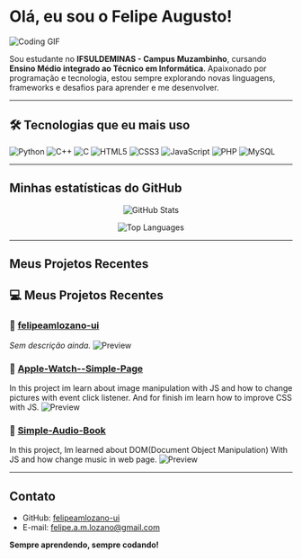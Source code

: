 # Olá, eu sou o Felipe Augusto!


![Coding GIF](https://media.giphy.com/media/26FPJGjhefSJuaRhu/giphy.gif)


Sou estudante no **IFSULDEMINAS - Campus Muzambinho**, cursando **Ensino Médio integrado ao Técnico em Informática**.
Apaixonado por programação e tecnologia, estou sempre explorando novas linguagens, frameworks e desafios para aprender e me desenvolver. 


---


## 🛠 Tecnologias que eu mais uso


![Python](https://img.shields.io/badge/-Python-3776AB?style=for-the-badge&logo=python&logoColor=white)
![C++](https://img.shields.io/badge/-C++-00599C?style=for-the-badge&logo=c%2B%2B&logoColor=white)
![C](https://img.shields.io/badge/-C-555555?style=for-the-badge&logo=c&logoColor=white)
![HTML5](https://img.shields.io/badge/-HTML5-E34F26?style=for-the-badge&logo=html5&logoColor=white)
![CSS3](https://img.shields.io/badge/-CSS3-1572B6?style=for-the-badge&logo=css3&logoColor=white)
![JavaScript](https://img.shields.io/badge/-JavaScript-F7DF1E?style=for-the-badge&logo=javascript&logoColor=black)
![PHP](https://img.shields.io/badge/-PHP-777BB4?style=for-the-badge&logo=php&logoColor=white)
![MySQL](https://img.shields.io/badge/-MySQL-4479A1?style=for-the-badge&logo=mysql&logoColor=white)


---


## Minhas estatísticas do GitHub


<p align="center">
<img src="https://github-readme-stats.vercel.app/api?username=felipeamlozano-ui&show_icons=true&theme=tokyonight&count_private=true&hide_border=true" alt="GitHub Stats" />
</p>


<p align="center">
<img src="https://github-readme-stats.vercel.app/api/top-langs/?username=felipeamlozano-ui&layout=compact&theme=tokyonight&hide_border=true" alt="Top Languages" />
</p>


---

##  Meus Projetos Recentes

## 💻 Meus Projetos Recentes

<!-- start-projects -->

### 🔹 [felipeamlozano-ui](https://github.com/felipeamlozano-ui/felipeamlozano-ui)
_Sem descrição ainda._
![Preview](https://opengraph.githubassets.com/1/felipeamlozano-ui/felipeamlozano-ui)

### 🔹 [Apple-Watch--Simple-Page](https://github.com/felipeamlozano-ui/Apple-Watch--Simple-Page)
In this project im learn about image manipulation with JS and how to change pictures with event click listener. And for finish im learn how to improve CSS with JS.
![Preview](https://opengraph.githubassets.com/1/felipeamlozano-ui/Apple-Watch--Simple-Page)

### 🔹 [Simple-Audio-Book](https://github.com/felipeamlozano-ui/Simple-Audio-Book)
In this project, Im learned about DOM(Document Object Manipulation) With JS and how change music in web page.
![Preview](https://opengraph.githubassets.com/1/felipeamlozano-ui/Simple-Audio-Book)

<!-- end-projects -->




---


##  Contato


- GitHub: [felipeamlozano-ui](https://github.com/felipeamlozano-ui)
- E-mail: [felipe.a.m.lozano@gmail.com](mailto:felipe.a.m.lozano@gmail.com)


 **Sempre aprendendo, sempre codando!**
